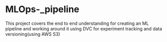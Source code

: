 # MLOps-_pipeline
This project covers the end to end understanding for creating an ML pipeline and working around it using DVC for experiment tracking and data versioning(using AWS S3)
